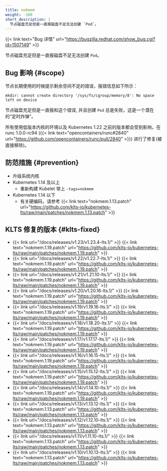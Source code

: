 ```yaml
---
title: nokmem
weight: -100
short_description: |
  节点磁盘充足但是一直报磁盘不足无法创建 `Pod`。
---
```


{{< link text="Bug 详情" url="https://bugzilla.redhat.com/show_bug.cgi?id=1507149" >}}

节点磁盘充足但是一直报磁盘不足无法创建 `Pod`。

## Bug 影响 {#scope}

节点长期使用的时候提示剩余空间不足的错误，报错信息如下所示：

```
mkdir: cannot create directory '/sys/fs/cgroup/memory/8': No space left on device
```

节点磁盘充足但是一直报和这个错误, 并且创建 `Pod` 总是失败，这是一个潜在的“定时炸弹”。

所有使用低版本内核的环境以及 Kubernetes 1.22 之前的版本都会受到影响，在 runc 1.0.0-rc94 ({{< link text="opencontainers/runc#2840" url="https://github.com/opencontainers/runc/pull/2840" >}}) 进行了修复(被直接移除)。

## 防范措施 {#prevention}

- 升级系统内核
- Kubernetes 1.14 及以上
  - 重新构建 Kubelet 带上 `-tags=nokmem`
- Kubernetes 1.14 以下
  - 有关硬编码，请参考 {{< link text="nokmem.1.13.patch" url="https://github.com/klts-io/kubernetes-lts/raw/main/patches/nokmem.1.13.patch" >}}


## KLTS 修复的版本 {#klts-fixed}

- {{< link url="/docs/releases/v1.23/v1.23.4-lts.1/" >}} {{< link text="nokmem.1.19.patch" url="https://github.com/klts-io/kubernetes-lts/raw/main/patches/nokmem.1.19.patch" >}}
- {{< link url="/docs/releases/v1.22/v1.22.7-lts.1/" >}} {{< link text="nokmem.1.19.patch" url="https://github.com/klts-io/kubernetes-lts/raw/main/patches/nokmem.1.19.patch" >}}
- {{< link url="/docs/releases/v1.21/v1.21.10-lts.1/" >}} {{< link text="nokmem.1.19.patch" url="https://github.com/klts-io/kubernetes-lts/raw/main/patches/nokmem.1.19.patch" >}}
- {{< link url="/docs/releases/v1.20/v1.20.16-lts.1/" >}} {{< link text="nokmem.1.19.patch" url="https://github.com/klts-io/kubernetes-lts/raw/main/patches/nokmem.1.19.patch" >}}
- {{< link url="/docs/releases/v1.19/v1.19.16-lts.1/" >}} {{< link text="nokmem.1.19.patch" url="https://github.com/klts-io/kubernetes-lts/raw/main/patches/nokmem.1.19.patch" >}}
- {{< link url="/docs/releases/v1.18/v1.18.20-lts.1/" >}} {{< link text="nokmem.1.19.patch" url="https://github.com/klts-io/kubernetes-lts/raw/main/patches/nokmem.1.19.patch" >}}
- {{< link url="/docs/releases/v1.17/v1.17.17-lts.1/" >}} {{< link text="nokmem.1.19.patch" url="https://github.com/klts-io/kubernetes-lts/raw/main/patches/nokmem.1.19.patch" >}}
- {{< link url="/docs/releases/v1.16/v1.16.15-lts.1/" >}} {{< link text="nokmem.1.19.patch" url="https://github.com/klts-io/kubernetes-lts/raw/main/patches/nokmem.1.19.patch" >}}
- {{< link url="/docs/releases/v1.15/v1.15.12-lts.1/" >}} {{< link text="nokmem.1.19.patch" url="https://github.com/klts-io/kubernetes-lts/raw/main/patches/nokmem.1.19.patch" >}}
- {{< link url="/docs/releases/v1.14/v1.14.10-lts.1/" >}} {{< link text="nokmem.1.19.patch" url="https://github.com/klts-io/kubernetes-lts/raw/main/patches/nokmem.1.19.patch" >}}
- {{< link url="/docs/releases/v1.13/v1.13.12-lts.1/" >}} {{< link text="nokmem.1.13.patch" url="https://github.com/klts-io/kubernetes-lts/raw/main/patches/nokmem.1.13.patch" >}}
- {{< link url="/docs/releases/v1.12/v1.12.10-lts.1/" >}} {{< link text="nokmem.1.13.patch" url="https://github.com/klts-io/kubernetes-lts/raw/main/patches/nokmem.1.13.patch" >}}
- {{< link url="/docs/releases/v1.11/v1.11.10-lts.1/" >}} {{< link text="nokmem.1.13.patch" url="https://github.com/klts-io/kubernetes-lts/raw/main/patches/nokmem.1.13.patch" >}}
- {{< link url="/docs/releases/v1.10/v1.10.13-lts.1/" >}} {{< link text="nokmem.1.13.patch" url="https://github.com/klts-io/kubernetes-lts/raw/main/patches/nokmem.1.13.patch" >}}
